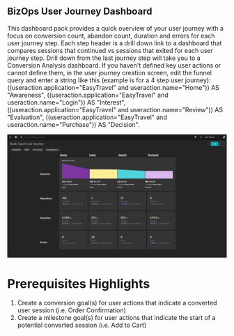 ## BizOps User Journey Dashboard
This dashboard pack provides a quick overview of your user journey with a focus on conversion count, abandon count, duration and errors for each user journey step. Each step header is a drill down link to a dashboard that compares sessions that continued vs sessions that exited for each user journey step. Drill down from the last journey step will take you to a Conversion Analysis dashboard. If you haven't defined key user actions or cannot define them, in the user journey creation screen, edit the funnel query and enter a string like this (example is for a 4 step user journey): ((useraction.application="EasyTravel" and useraction.name="Home")) AS "Awareness", ((useraction.application="EasyTravel" and useraction.name="Login")) AS "Interest", ((useraction.application="EasyTravel" and useraction.name="Review")) AS "Evaluation", ((useraction.application="EasyTravel" and useraction.name="Purchase")) AS "Decision".

![User Journey Dashboard](UJNKUA.png)

# Prerequisites Highlights

1. Create a conversion goal(s) for user actions that indicate a converted user session (i.e. Order Confirmation)
2. Create a milestone goal(s) for user actions that indicate the start of a potential converted session (i.e. Add to Cart)

